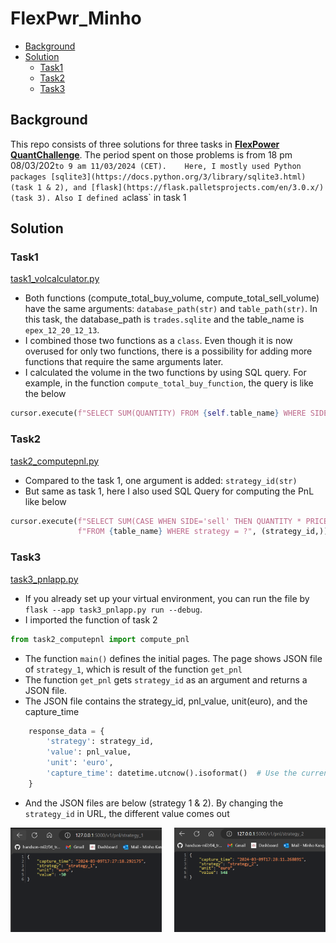 # FlexPwr_Minho

* [Background](#Background)
* [Solution](#Solution)
  * [Task1](#Task1)
  * [Task2](#Task2)
  * [Task3](#Task3)

## Background
This repo consists of three solutions for three tasks in [**FlexPower QuantChallenge**](https://github.com/FlexPwr/QuantChallenge). The period spent on those problems is from 18 pm 08/03/202` to 9 am 11/03/2024 (CET).   
Here, I mostly used Python packages [sqlite3](https://docs.python.org/3/library/sqlite3.html) (task 1 & 2), and [flask](https://flask.palletsprojects.com/en/3.0.x/) (task 3). Also I defined a `class` in task 1

## Solution

### Task1 
[task1_volcalculator.py](task1_volcalculator.py)
* Both functions (compute_total_buy_volume, compute_total_sell_volume) have the same arguments: `database_path(str)` and `table_path(str)`. In this task, the database_path is `trades.sqlite` and the table_name is `epex_12_20_12_13`.   
* I combined those two functions as a `class`. Even though it is now overused for only two functions, there is a possibility for adding more functions that require the same arguments later. 
* I calculated the volume in the two functions by using SQL query. For example, in the function `compute_total_buy_function`, the query is like the below
```python
cursor.execute(f"SELECT SUM(QUANTITY) FROM {self.table_name} WHERE SIDE ='buy' ")
```

### Task2 
[task2_computepnl.py](task2_computepnl.py)
* Compared to the task 1, one argument is added: `strategy_id(str)` 
* But same as task 1, here I also used SQL Query for computing the PnL like below 
```python
cursor.execute(f"SELECT SUM(CASE WHEN SIDE='sell' THEN QUANTITY * PRICE ELSE -QUANTITY * PRICE END)"
               f"FROM {table_name} WHERE strategy = ?", (strategy_id,))
```

### Task3 
[task3_pnlapp.py](task3_pnlapp.py)

* If you already set up your virtual environment, you can run the file by `flask --app task3_pnlapp.py run --debug`. 
* I imported the function of task 2
```python
from task2_computepnl import compute_pnl
```
* The function `main()` defines the initial pages. The page shows JSON file of `strategy_1`, which is result of the function `get_pnl`
* The function `get_pnl` gets `strategy_id` as an argument and returns a JSON file.
* The JSON file contains the strategy_id, pnl_value, unit(euro), and the capture_time

```python
    response_data = {
        'strategy': strategy_id,
        'value': pnl_value,
        'unit': 'euro',
        'capture_time': datetime.utcnow().isoformat()  # Use the current time
    }
```
*  And the JSON files are below (strategy 1 & 2). By changing the `strategy_id` in URL, the different value comes out

<div style="display: flex; justify-content: space-between;">
    <img src="pics/strategy_1.png" alt="strategy_1" style="width: 48%;"/>
    <img src="pics/strategy_2.png" alt="strategy_2" style="width: 48%;"/>
</div>



